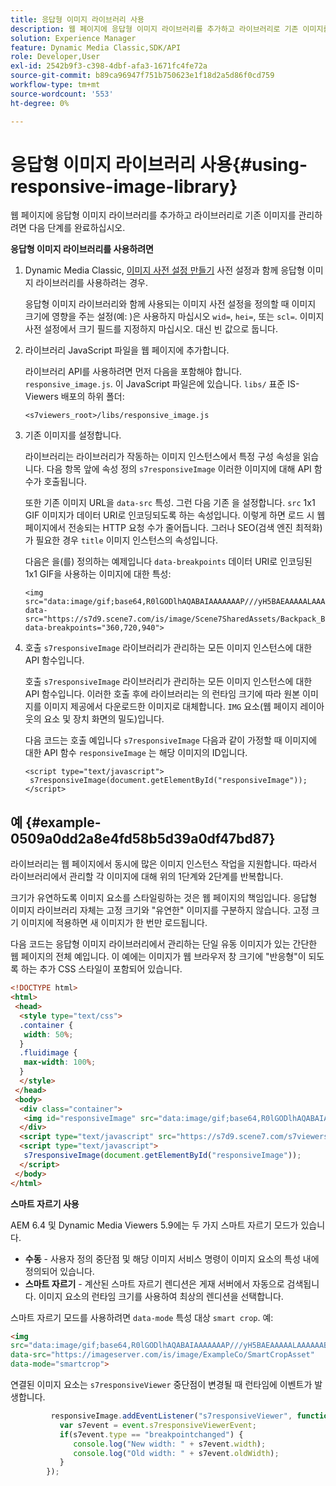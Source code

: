 ```yaml
---
title: 응답형 이미지 라이브러리 사용
description: 웹 페이지에 응답형 이미지 라이브러리를 추가하고 라이브러리로 기존 이미지를 관리하려면 다음 단계를 완료하십시오.
solution: Experience Manager
feature: Dynamic Media Classic,SDK/API
role: Developer,User
exl-id: 2542b9f3-c398-4dbf-afa3-1671fc4fe72a
source-git-commit: b89ca96947f751b750623e1f18d2a5d86f0cd759
workflow-type: tm+mt
source-wordcount: '553'
ht-degree: 0%

---
```


# 응답형 이미지 라이브러리 사용{#using-responsive-image-library}

웹 페이지에 응답형 이미지 라이브러리를 추가하고 라이브러리로 기존 이미지를 관리하려면 다음 단계를 완료하십시오.

**응답형 이미지 라이브러리를 사용하려면**

1. Dynamic Media Classic, [이미지 사전 설정 만들기](https://experienceleague.adobe.com/docs/dynamic-media-classic/using/image-sizing/setting-image-presets.html#image-sizing) 사전 설정과 함께 응답형 이미지 라이브러리를 사용하려는 경우.

   응답형 이미지 라이브러리와 함께 사용되는 이미지 사전 설정을 정의할 때 이미지 크기에 영향을 주는 설정(예: )은 사용하지 마십시오 `wid=`, `hei=`, 또는 `scl=`. 이미지 사전 설정에서 크기 필드를 지정하지 마십시오. 대신 빈 값으로 둡니다.
1. 라이브러리 JavaScript 파일을 웹 페이지에 추가합니다.

   라이브러리 API를 사용하려면 먼저 다음을 포함해야 합니다. `responsive_image.js`. 이 JavaScript 파일은에 있습니다. `libs/` 표준 IS-Viewers 배포의 하위 폴더:

   `<s7viewers_root>/libs/responsive_image.js`
1. 기존 이미지를 설정합니다.

   라이브러리는 라이브러리가 작동하는 이미지 인스턴스에서 특정 구성 속성을 읽습니다. 다음 항목 앞에 속성 정의 `s7responsiveImage` 이러한 이미지에 대해 API 함수가 호출됩니다.

   또한 기존 이미지 URL을 `data-src` 특성. 그런 다음 기존 을 설정합니다. `src` 1x1 GIF 이미지가 데이터 URI로 인코딩되도록 하는 속성입니다. 이렇게 하면 로드 시 웹 페이지에서 전송되는 HTTP 요청 수가 줄어듭니다. 그러나 SEO(검색 엔진 최적화)가 필요한 경우 `title` 이미지 인스턴스의 속성입니다.

   다음은 을(를) 정의하는 예제입니다 `data-breakpoints` 데이터 URI로 인코딩된 1x1 GIF을 사용하는 이미지에 대한 특성:

   ```
   <img src="data:image/gif;base64,R0lGODlhAQABAIAAAAAAAP///yH5BAEAAAAALAAAAAABAAEAAAIBRAA7" data-src="https://s7d9.scene7.com/is/image/Scene7SharedAssets/Backpack_B" data-breakpoints="360,720,940">
   ```

1. 호출 `s7responsiveImage` 라이브러리가 관리하는 모든 이미지 인스턴스에 대한 API 함수입니다.

   호출 `s7responsiveImage` 라이브러리가 관리하는 모든 이미지 인스턴스에 대한 API 함수입니다. 이러한 호출 후에 라이브러리는 의 런타임 크기에 따라 원본 이미지를 이미지 제공에서 다운로드한 이미지로 대체합니다. `IMG` 요소(웹 페이지 레이아웃의 요소 및 장치 화면의 밀도)입니다.

   다음 코드는 호출 예입니다 `s7responsiveImage` 다음과 같이 가정할 때 이미지에 대한 API 함수 `responsiveImage` 는 해당 이미지의 ID입니다.

   ```
   <script type="text/javascript"> 
    s7responsiveImage(document.getElementById("responsiveImage")); 
   </script>
   ```

## 예 {#example-0509a0dd2a8e4fd58b5d39a0df47bd87}

라이브러리는 웹 페이지에서 동시에 많은 이미지 인스턴스 작업을 지원합니다. 따라서 라이브러리에서 관리할 각 이미지에 대해 위의 1단계와 2단계를 반복합니다.

크기가 유연하도록 이미지 요소를 스타일링하는 것은 웹 페이지의 책임입니다. 응답형 이미지 라이브러리 자체는 고정 크기와 &quot;유연한&quot; 이미지를 구분하지 않습니다. 고정 크기 이미지에 적용하면 새 이미지가 한 번만 로드됩니다.

다음 코드는 응답형 이미지 라이브러리에서 관리하는 단일 유동 이미지가 있는 간단한 웹 페이지의 전체 예입니다. 이 예에는 이미지가 웹 브라우저 창 크기에 &quot;반응형&quot;이 되도록 하는 추가 CSS 스타일이 포함되어 있습니다.

```html {.line-numbers}
<!DOCTYPE html> 
<html> 
 <head> 
  <style type="text/css"> 
  .container { 
   width: 50%; 
  } 
  .fluidimage { 
   max-width: 100%; 
  } 
  </style> 
 </head> 
 <body> 
  <div class="container"> 
   <img id="responsiveImage" src="data:image/gif;base64,R0lGODlhAQABAIAAAAAAAP///yH5BAEAAAAALAAAAAABAAEAAAIBRAA7" data-src="https://s7d9.scene7.com/is/image/Scene7SharedAssets/Backpack_B" data-breakpoints="200,400,600,800" class="fluidimage"> 
  </div> 
  <script type="text/javascript" src="https://s7d9.scene7.com/s7viewers/libs/responsive_image.js"></script> 
  <script type="text/javascript"> 
   s7responsiveImage(document.getElementById("responsiveImage")); 
  </script> 
 </body> 
</html>
```

**스마트 자르기 사용**

AEM 6.4 및 Dynamic Media Viewers 5.9에는 두 가지 스마트 자르기 모드가 있습니다.

* **수동** - 사용자 정의 중단점 및 해당 이미지 서비스 명령이 이미지 요소의 특성 내에 정의되어 있습니다.
* **스마트 자르기** - 계산된 스마트 자르기 렌디션은 게재 서버에서 자동으로 검색됩니다. 이미지 요소의 런타임 크기를 사용하여 최상의 렌디션을 선택합니다.

스마트 자르기 모드를 사용하려면 `data-mode` 특성 대상 `smart crop`. 예:

```html {.line-numbers}
<img 
src="data:image/gif;base64,R0lGODlhAQABAIAAAAAAAP///yH5BAEAAAAALAAAAAABAAEAAAIBRAA7" 
data-src="https://imageserver.com/is/image/ExampleCo/SmartCropAsset" 
data-mode="smartcrop">
```

연결된 이미지 요소는 `s7responsiveViewer` 중단점이 변경될 때 런타임에 이벤트가 발생합니다.

```javascript {.line-numbers}
         responsiveImage.addEventListener("s7responsiveViewer", function (event) { 
           var s7event = event.s7responsiveViewerEvent; 
           if(s7event.type == "breakpointchanged") { 
              console.log("New width: " + s7event.width); 
              console.log("Old width: " + s7event.oldWidth); 
           } 
        });
```
